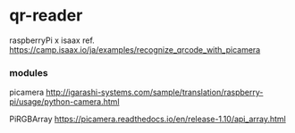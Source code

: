 # qr-reader
raspberryPi x isaax
ref. https://camp.isaax.io/ja/examples/recognize_qrcode_with_picamera

### modules
picamera
http://igarashi-systems.com/sample/translation/raspberry-pi/usage/python-camera.html

PiRGBArray
https://picamera.readthedocs.io/en/release-1.10/api_array.html

